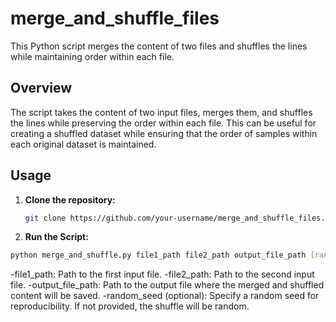 # merge_and_shuffle_files

This Python script merges the content of two files and shuffles the lines while maintaining order within each file.

## Overview

The script takes the content of two input files, merges them, and shuffles the lines while preserving the order within each file. This can be useful for creating a shuffled dataset while ensuring that the order of samples within each original dataset is maintained.

## Usage

1. **Clone the repository:**

   ```bash
   git clone https://github.com/your-username/merge_and_shuffle_files.git

2. **Run the Script:**

```bash
python merge_and_shuffle.py file1_path file2_path output_file_path [random_seed]
```

-file1_path: Path to the first input file.
-file2_path: Path to the second input file.
-output_file_path: Path to the output file where the merged and shuffled content will be saved.
-random_seed (optional): Specify a random seed for reproducibility. If not provided, the shuffle will be random.
